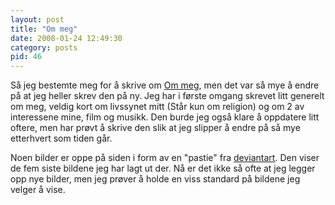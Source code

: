 ```yaml
---
layout: post
title: "Om meg"
date: 2008-01-24 12:49:30
category: posts
pid: 46
---
```

Så jeg bestemte meg for å skrive om [Om meg][1], men det var så mye å endre på at jeg heller skrev den på ny. Jeg har i første omgang skrevet litt generelt om meg, veldig kort om livssynet mitt (Står kun om religion) og om 2 av interessene mine, film og musikk. Den burde jeg også klare å oppdatere litt oftere, men har prøvt å skrive den slik at jeg slipper å endre på så mye etterhvert som tiden går.

Noen bilder er oppe på siden i form av en "pastie" fra [deviantart][2]. Den viser de fem siste bildene jeg har lagt ut der. Nå er det ikke så ofte at jeg legger opp nye bilder, men jeg prøver å holde en viss standard på bildene jeg velger å vise.

 [1]: /om_meg
 [2]: http://deviantart.com